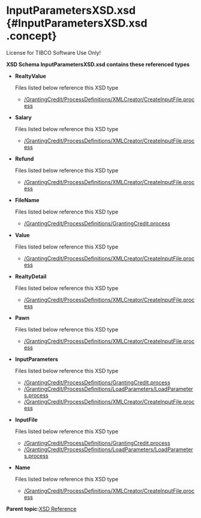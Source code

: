 # InputParametersXSD.xsd {#InputParametersXSD.xsd .concept}

License for TIBCO Software Use Only!

**XSD Schema InputParametersXSD.xsd contains these referenced types**

-   **RealtyValue**

    Files listed below reference this XSD type

    -   [/GrantingCredit/ProcessDefinitions/XMLCreator/CreateInputFile.process](../../../projects/GrantingCredit/ProcessDefinitions/XMLCreator/CreateInputFile.process.md)
-   **Salary**

    Files listed below reference this XSD type

    -   [/GrantingCredit/ProcessDefinitions/XMLCreator/CreateInputFile.process](../../../projects/GrantingCredit/ProcessDefinitions/XMLCreator/CreateInputFile.process.md)
-   **Refund**

    Files listed below reference this XSD type

    -   [/GrantingCredit/ProcessDefinitions/XMLCreator/CreateInputFile.process](../../../projects/GrantingCredit/ProcessDefinitions/XMLCreator/CreateInputFile.process.md)
-   **FileName**

    Files listed below reference this XSD type

    -   [/GrantingCredit/ProcessDefinitions/GrantingCredit.process](../../../projects/GrantingCredit/ProcessDefinitions/GrantingCredit.process.md)
-   **Value**

    Files listed below reference this XSD type

    -   [/GrantingCredit/ProcessDefinitions/XMLCreator/CreateInputFile.process](../../../projects/GrantingCredit/ProcessDefinitions/XMLCreator/CreateInputFile.process.md)
-   **RealtyDetail**

    Files listed below reference this XSD type

    -   [/GrantingCredit/ProcessDefinitions/XMLCreator/CreateInputFile.process](../../../projects/GrantingCredit/ProcessDefinitions/XMLCreator/CreateInputFile.process.md)
-   **Pawn**

    Files listed below reference this XSD type

    -   [/GrantingCredit/ProcessDefinitions/XMLCreator/CreateInputFile.process](../../../projects/GrantingCredit/ProcessDefinitions/XMLCreator/CreateInputFile.process.md)
-   **InputParameters**

    Files listed below reference this XSD type

    -   [/GrantingCredit/ProcessDefinitions/GrantingCredit.process](../../../projects/GrantingCredit/ProcessDefinitions/GrantingCredit.process.md)
    -   [/GrantingCredit/ProcessDefinitions/LoadParameters/LoadParameters.process](../../../projects/GrantingCredit/ProcessDefinitions/LoadParameters/LoadParameters.process.md)
    -   [/GrantingCredit/ProcessDefinitions/XMLCreator/CreateInputFile.process](../../../projects/GrantingCredit/ProcessDefinitions/XMLCreator/CreateInputFile.process.md)
-   **InputFile**

    Files listed below reference this XSD type

    -   [/GrantingCredit/ProcessDefinitions/GrantingCredit.process](../../../projects/GrantingCredit/ProcessDefinitions/GrantingCredit.process.md)
    -   [/GrantingCredit/ProcessDefinitions/LoadParameters/LoadParameters.process](../../../projects/GrantingCredit/ProcessDefinitions/LoadParameters/LoadParameters.process.md)
-   **Name**

    Files listed below reference this XSD type

    -   [/GrantingCredit/ProcessDefinitions/XMLCreator/CreateInputFile.process](../../../projects/GrantingCredit/ProcessDefinitions/XMLCreator/CreateInputFile.process.md)

**Parent topic:**[XSD Reference](../../../crossref/xsd/xsdRef/XSD_XSDRef.md)

